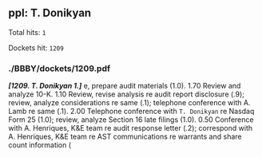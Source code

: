 
## ppl: T. Donikyan

Total hits: `1`

Dockets hit: `1209`

### ./BBBY/dockets/1209.pdf
***[1209. T. Donikyan 1.]*** e, prepare audit materials (1.0). 1.70 Review and analyze 10-K. 1.10 Review, revise analysis re audit report disclosure (.9); review, analyze considerations re same (.1); telephone conference with A. Lamb re same (.1). 2.00 Telephone conference with `T. Donikyan` re Nasdaq Form 25 (1.0); review, analyze Section 16 late filings (1.0). 0.50 Conference with A. Henriques, K&E team re audit response letter (.2); correspond with A. Henriques, K&E team re AST communications re warrants and share count information (

